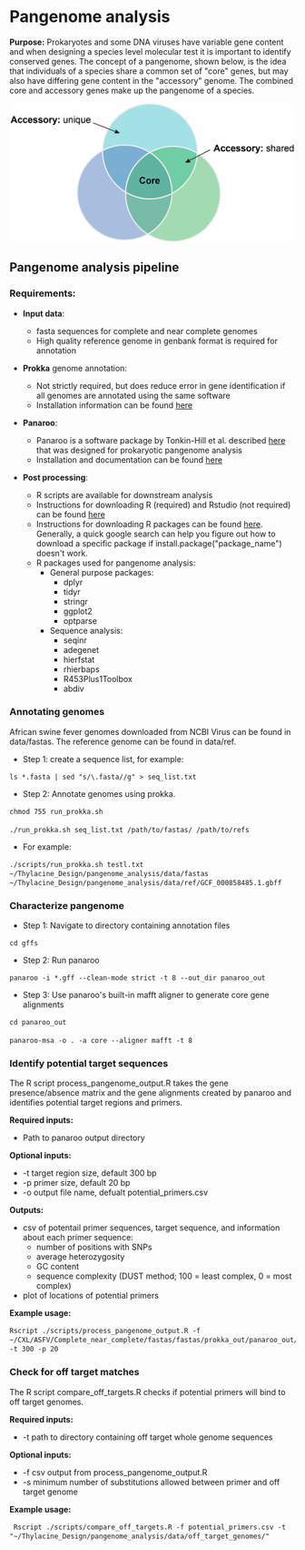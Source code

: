 # Pangenome analysis
**Purpose:** Prokaryotes and some DNA viruses have variable gene content and when designing a species level molecular test it is important to identify conserved genes. The concept of a pangenome, shown below, is the idea that individuals of a species share a common set of "core" genes, but may also have differing gene content in the "accessory" genome. The combined core and accessory genes make up the pangenome of a species. 

<p align="center" width="100%">
	<img src="images/pangenome.png"
     alt="Pangenome concept"
     width="500"/>
</p>

## Pangenome analysis pipeline 
### Requirements:
* **Input data**:
	* fasta sequences for complete and near complete genomes 
	* High quality reference genome in genbank format is required for annotation
* **Prokka** genome annotation:
	* Not strictly required, but does reduce error in gene identification if all genomes are annotated using the same software 
	* Installation information can be found [here](https://github.com/tseemann/prokka)
* **Panaroo**: 
	* Panaroo is a software package by Tonkin-Hill et al. described [here](https://genomebiology.biomedcentral.com/articles/10.1186/s13059-020-02090-4) that was designed for prokaryotic pangenome analysis 
	* Installation and documentation can be found [here](https://gtonkinhill.github.io/panaroo/#/gettingstarted/quickstart)

* **Post processing**:
	* R scripts are available for downstream analysis 
	* Instructions for downloading R (required) and Rstudio (not required) can be found [here](https://rstudio-education.github.io/hopr/starting.html)
	* Instructions for downloading R packages can be found [here](https://r-coder.com/install-r-packages/#:~:text=Alternatively%2C%20you%20can%20install%20R,mirror%20and%20install%20the%20package.). Generally, a quick google search can help you figure out how to download a specific package if install.package("package_name") doesn't work. 
	* R packages used for pangenome analysis:
		* General purpose packages:
			* dplyr
			* tidyr
			* stringr
			* ggplot2
			* optparse
		* Sequence analysis:
			* seqinr
			* adegenet
			* hierfstat
			* rhierbaps
			* R453Plus1Toolbox
			* abdiv


### Annotating genomes
African swine fever genomes downloaded from NCBI Virus can be found in data/fastas. The reference genome can be found in data/ref.

* Step 1: create a sequence list, for example:
```
ls *.fasta | sed "s/\.fasta//g" > seq_list.txt
```
* Step 2: Annotate genomes using prokka. 
```
chmod 755 run_prokka.sh

./run_prokka.sh seq_list.txt /path/to/fastas/ /path/to/refs
```

* For example:
```
./scripts/run_prokka.sh testl.txt ~/Thylacine_Design/pangenome_analysis/data/fastas ~/Thylacine_Design/pangenome_analysis/data/ref/GCF_000858485.1.gbff 
```

### Characterize pangenome
* Step 1: Navigate to directory containing annotation files
```
cd gffs
```
* Step 2: Run panaroo
```
panaroo -i *.gff --clean-mode strict -t 8 --out_dir panaroo_out
```
* Step 3: Use panaroo's built-in mafft aligner to generate core gene alignments
```
cd panaroo_out

panaroo-msa -o . -a core --aligner mafft -t 8
```

### Identify potential target sequences
The R script process_pangenome_output.R takes the gene presence/absence matrix and the gene alignments created by panaroo and identifies potential target regions and primers. 

**Required inputs:** 
* Path to panaroo output directory 

**Optional inputs:** 
* -t target region size, default 300 bp
* -p primer size, default 20 bp
* -o output file name, defualt potential_primers.csv

**Outputs:**
* csv of potentail primer sequences, target sequence, and information about each primer sequence:
	* number of positions with SNPs
	* average heterozygosity
	* GC content
	* sequence complexity (DUST method; 100 = least complex, 0 = most complex)
* plot of locations of potential primers 

**Example usage:**

```
Rscript ./scripts/process_pangenome_output.R -f ~/CXL/ASFV/Complete_near_complete/fastas/fastas/prokka_out/panaroo_out/ -t 300 -p 20
```


### Check for off target matches
The R script compare_off_targets.R checks if potential primers will bind to off target genomes. 

**Required inputs:**
* -t path to directory containing off target whole genome sequences

**Optional inputs:**
* -f csv output from process_pangenome_output.R
* -s minimum number of substitutions allowed between primer and off target genome 

**Example usage:**
```
 Rscript ./scripts/compare_off_targets.R -f potential_primers.csv -t "~/Thylacine_Design/pangenome_analysis/data/off_target_genomes/" 
```


